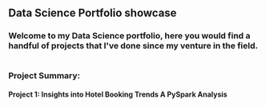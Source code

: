 ## Data Science Portfolio showcase
### Welcome to my Data Science portfolio, here you would find a handful of projects that I've done since my venture in the field.
#

### Project Summary: 
#### Project 1: Insights into Hotel Booking Trends A PySpark Analysis
